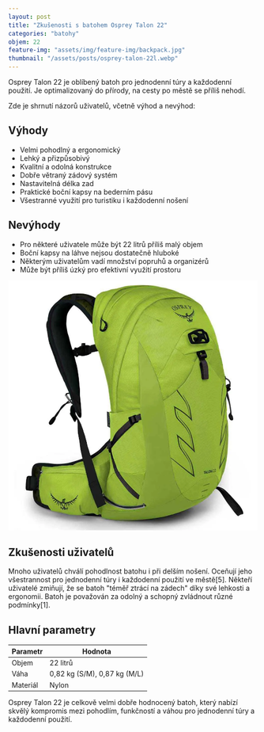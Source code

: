 ```yaml
---
layout: post
title: "Zkušenosti s batohem Osprey Talon 22"
categories: "batohy"
objem: 22
feature-img: "assets/img/feature-img/backpack.jpg"
thumbnail: "/assets/posts/osprey-talon-22l.webp"
---
```


Osprey Talon 22 je oblíbený batoh pro jednodenní túry a každodenní použití. Je optimalizovaný do přírody, na cesty po městě se příliš nehodí.

Zde je shrnutí názorů uživatelů, včetně výhod a nevýhod:

## Výhody

- Velmi pohodlný a ergonomický
- Lehký a přizpůsobivý
- Kvalitní a odolná konstrukce
- Dobře větraný zádový systém
- Nastavitelná délka zad
- Praktické boční kapsy na bederním pásu
- Všestranné využití pro turistiku i každodenní nošení

## Nevýhody

- Pro některé uživatele může být 22 litrů příliš malý objem
- Boční kapsy na láhve nejsou dostatečně hluboké
- Některým uživatelům vadí množství popruhů a organizérů
- Může být příliš úzký pro efektivní využití prostoru

![Osprey Talon 22](/assets/posts/osprey-talon-22l.webp)

## Zkušenosti uživatelů

Mnoho uživatelů chválí pohodlnost batohu i při delším nošení. Oceňují jeho všestrannost pro jednodenní túry i každodenní použití ve městě[5]. Někteří uživatelé zmiňují, že se batoh "téměř ztrácí na zádech" díky své lehkosti a ergonomii. Batoh je považován za odolný a schopný zvládnout různé podmínky[1].

## Hlavní parametry

| Parametr | Hodnota |
|----------|---------|
| Objem    | 22 litrů |
| Váha     | 0,82 kg (S/M), 0,87 kg (M/L) |
| Materiál | Nylon  |

Osprey Talon 22 je celkově velmi dobře hodnocený batoh, který nabízí skvělý kompromis mezi pohodlím, funkčností a váhou pro jednodenní túry a každodenní použití.


